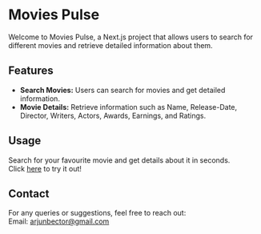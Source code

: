 # Movies Pulse

Welcome to Movies Pulse, a Next.js project that allows users to search for different movies and retrieve detailed information about them.

## Features
- **Search Movies:** Users can search for movies and get detailed information.
- **Movie Details:** Retrieve information such as Name, Release-Date, Director, Writers, Actors, Awards, Earnings, and Ratings.

## Usage
Search for your favourite movie and get details about it in seconds.\
Click [here](https://arjunbector-moviespulse.netlify.app/) to try it out!

## Contact
For any queries or suggestions, feel free to reach out:\
Email: arjunbector@gmail.com